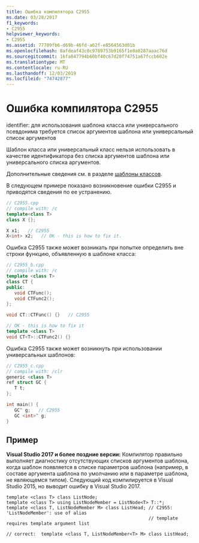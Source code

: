 ```yaml
---
title: Ошибка компилятора C2955
ms.date: 03/28/2017
f1_keywords:
- C2955
helpviewer_keywords:
- C2955
ms.assetid: 77709fb6-d69b-46fd-a62f-e8564563d01b
ms.openlocfilehash: 8afdeaf43c0c9789753b9165f1e8a8287aaac76d
ms.sourcegitcommit: 16fa847794b60bf40c67d20f74751a67fccb602e
ms.translationtype: MT
ms.contentlocale: ru-RU
ms.lasthandoff: 12/03/2019
ms.locfileid: "74742877"
---
```

# <a name="compiler-error-c2955"></a>Ошибка компилятора C2955

identifier: для использования шаблона класса или универсального псевдонима требуется список аргументов шаблона или универсальный список аргументов

Шаблон класса или универсальный класс нельзя использовать в качестве идентификатора без списка аргументов шаблона или универсального списка аргументов.

Дополнительные сведения см. в разделе [шаблоны классов](../../cpp/class-templates.md).

В следующем примере показано возникновение ошибки C2955 и приводятся сведения по ее устранению.

```cpp
// C2955.cpp
// compile with: /c
template<class T>
class X {};

X x1;   // C2955
X<int> x2;   // OK - this is how to fix it.
```

Ошибка C2955 также может возникать при попытке определить вне строки функцию, объявленную в шаблоне класса:

```cpp
// C2955_b.cpp
// compile with: /c
template <class T>
class CT {
public:
   void CTFunc();
   void CTFunc2();
};

void CT::CTFunc() {}   // C2955

// OK - this is how to fix it
template <class T>
void CT<T>::CTFunc2() {}
```

Ошибка C2955 также может возникнуть при использовании универсальных шаблонов:

```cpp
// C2955_c.cpp
// compile with: /clr
generic <class T>
ref struct GC {
   T t;
};

int main() {
   GC^ g;   // C2955
   GC <int>^ g;
}
```

## <a name="example"></a>Пример

**Visual Studio 2017 и более поздние версии:** Компилятор правильно выполняет диагностику отсутствующих списков аргументов шаблона, когда шаблон появляется в списке параметров шаблона (например, в составе аргумента шаблона по умолчанию или в параметре шаблона, не являющемся типом). Следующий код компилируется в Visual Studio 2015, но выводит ошибку в Visual Studio 2017.

```
template <class T> class ListNode;
template <class T> using ListNodeMember = ListNode<T> T::*;
template <class T, ListNodeMember M> class ListHead; // C2955: 'ListNodeMember': use of alias
                                                     // template requires template argument list

// correct:  template <class T, ListNodeMember<T> M> class ListHead;
```
